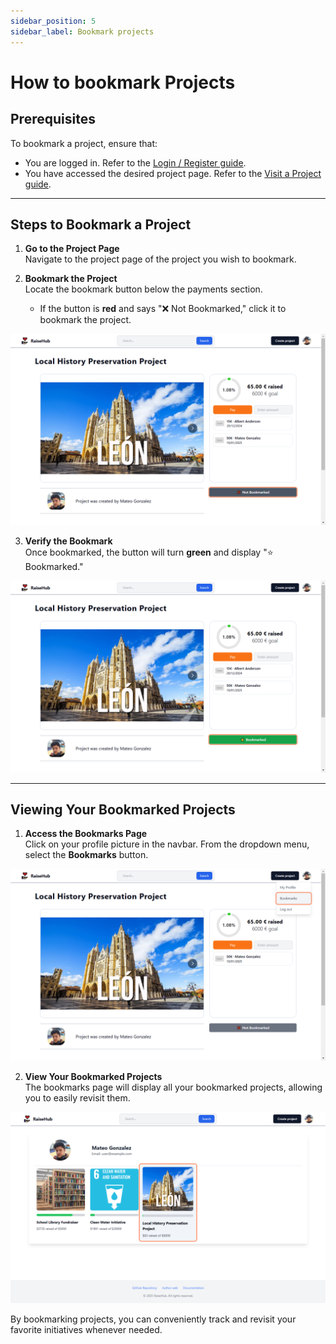 ```yaml
---
sidebar_position: 5
sidebar_label: Bookmark projects
---
```

# How to bookmark Projects

## Prerequisites
To bookmark a project, ensure that:
- You are logged in. Refer to the [Login / Register guide](login_register.md).
- You have accessed the desired project page. Refer to the [Visit a Project guide](visit_a_project.md).

---

## Steps to Bookmark a Project

1. **Go to the Project Page**  
   Navigate to the project page of the project you wish to bookmark.

2. **Bookmark the Project**  
   Locate the bookmark button below the payments section.  
   - If the button is **red** and says "❌ Not Bookmarked," click it to bookmark the project.  

![Red button of bookmark project](img/bookmark_projects/project_page_bookmarkButtonRed.png)

3. **Verify the Bookmark**  
   Once bookmarked, the button will turn **green** and display "⭐ Bookmarked."  

![Green button of bookmark project](img/bookmark_projects/project_page_bookmarkButtonGreen.png)

---

## Viewing Your Bookmarked Projects

1. **Access the Bookmarks Page**  
   Click on your profile picture in the navbar. From the dropdown menu, select the **Bookmarks** button.  

![Bookmarks button in profile dropdown](img/bookmark_projects/navbar_bookmarksButton.png)

2. **View Your Bookmarked Projects**  
   The bookmarks page will display all your bookmarked projects, allowing you to easily revisit them.  

![Bookmarks page](img/bookmark_projects/bookmarks_page.png)

By bookmarking projects, you can conveniently track and revisit your favorite initiatives whenever needed.